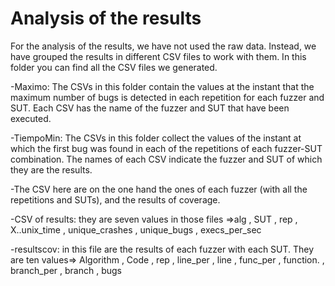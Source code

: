 # Analysis of the results


For the analysis of the results, we have not used the raw data. Instead, we have grouped the results in different CSV files to work with them. In this folder you can find all the CSV files we generated.

-Maximo: The CSVs in this folder contain the values at the instant that the maximum number of bugs is detected in each repetition for each fuzzer and SUT. Each CSV has the name of the fuzzer and SUT that have been executed.

-TiempoMin: The CSVs in this folder collect the values of the instant at which the first bug was found in each of the repetitions of each fuzzer-SUT combination. The names of each CSV indicate the fuzzer and SUT of which they are the results.

-The CSV here are on the one hand the ones of each fuzzer (with all the repetitions and SUTs), and the results of coverage.

  -CSV of results: they are seven values in those files =>alg  , SUT , rep  , X..unix_time , unique_crashes  , unique_bugs , execs_per_sec  
      
  
  -resultscov: in this file are the results of each fuzzer with each SUT. They are ten values=> Algorithm , Code , rep , line_per , line , func_per , function. , branch_per , branch , bugs
  



